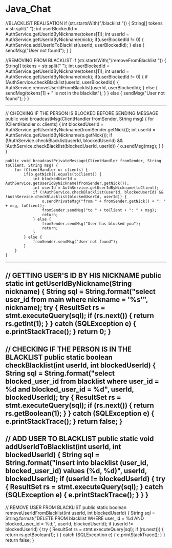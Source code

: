 # Java_Chat
//BLACKLIST REALISATION 
if (str.startsWith("/blacklist ")) {
    String[] tokens = str.split(" ");
    int userBlockedId = AuthService.getUserIdByNickname(tokens[1]);
    int userId = AuthService.getUserIdByNickname(nick);
    if(userBlockedId != 0) {
        AuthService.addUserIdToBlacklist(userId, userBlockedId);
    } else {
        sendMsg("User not found");
    }
}

//REMOVING FROM BLACKLIST
if (str.startsWith("/removeFromBlacklist ")) {
    String[] tokens = str.split(" ");
    int userBlockedId = AuthService.getUserIdByNickname(tokens[1]);
    int userId = AuthService.getUserIdByNickname(nick);
    if(userBlockedId != 0) {
        if (AuthService.checkBlacklist(userId, userBlockedId)) {
            AuthService.removeUserIdFromBlacklist(userId, userBlockedId);
        } else {
            sendMsg(tokens[1] + " is not in the blacklist");
        }
    } else {
        sendMsg("User not found");
    }
}

-----------------------------------------------------------------------------------------------------------------------------------------------------------------------------
// CHECKING IF THE PERSON IS BLOCKED BEFORE SENDING MESSAGE
public void broadcastMsg(ClientHandler fromSender, String msg) {
        for (ClientHandler o: clients) {
            int blockedUserId = AuthService.getUserIdByNickname(fromSender.getNick());
            int userId = AuthService.getUserIdByNickname(o.getNick());
            if (!AuthService.checkBlacklist(userId, blockedUserId) && !AuthService.checkBlacklist(blockedUserId, userId)) {
                o.sendMsg(msg);
            }
        }
    }

    public void broadcastPrivateMessage(ClientHandler fromSender, String toClient, String msg) {
        for (ClientHandler o: clients) {
            if(o.getNick().equals(toClient)) {
                int blockedUserId = AuthService.getUserIdByNickname(fromSender.getNick());
                int userId = AuthService.getUserIdByNickname(toClient);
                if (!AuthService.checkBlacklist(userId, blockedUserId) && !AuthService.checkBlacklist(blockedUserId, userId)) {
                    o.sendPrivateMsg("from " + fromSender.getNick() + ": " + msg, toClient);
                    fromSender.sendMsg("to " + toClient + ": " + msg);
                    return;
                } else {
                    fromSender.sendMsg("User has blocked you");
                    return;
                }
            } else {
                fromSender.sendMsg("User not found");
            }
        }
    }
-----------------------------------------------------------------------------------------------------------------------------------------------------------------------------
// GETTING USER'S ID BY HIS NICKNAME
public static int getUserIdByNickname(String nickname) {
        String sql = String.format("select user_id from main where nickname = '%s'", nickname);
        try {
            ResultSet rs = stmt.executeQuery(sql);
            if (rs.next()) {
                return rs.getInt(1);
            }
        } catch (SQLException e) {
            e.printStackTrace();
        }
        return 0;
    }
-----------------------------------------------------------------------------------------------------------------------------------------------------------------------------
// CHECKING IF THE PERSON IS IN THE BLACKLIST
    public static boolean checkBlacklist(int userId, int blockedUserId) {
        String sql = String.format("select blocked_user_id from blacklist where user_id = %d and blocked_user_id = %d", userId, blockedUserId);
        try {
            ResultSet rs = stmt.executeQuery(sql);
            if (rs.next()) {
                return rs.getBoolean(1);
            }
        } catch (SQLException e) {
            e.printStackTrace();
        }
        return false;
    }
-----------------------------------------------------------------------------------------------------------------------------------------------------------------------------
// ADD USER TO BLACKLIST
    public static void addUserIdToBlacklist(int userId, int blockedUserId) {
        String sql = String.format("insert into blacklist (user_id, blocked_user_id) values (%d, %d)", userId, blockedUserId);
        if (userId != blockedUserId) {
            try {
                ResultSet rs = stmt.executeQuery(sql);
            } catch (SQLException e) {
                e.printStackTrace();
            }
        }
    }
-----------------------------------------------------------------------------------------------------------------------------------------------------------------------------
// REMOVE USER FROM BLACKLIST
    public static boolean removeUserIdFromBlacklist(int userId, int blockedUserId) {
        String sql = String.format("DELETE FROM blacklist WHERE user_id = %d AND blocked_user_id = %d;", userId, blockedUserId);
        if (userId != blockedUserId) {
            try {
                ResultSet rs = stmt.executeQuery(sql);
                if (rs.next()) {
                    return rs.getBoolean(1);
                }
            } catch (SQLException e) {
                e.printStackTrace();
            }
        }
        return false;
    }
